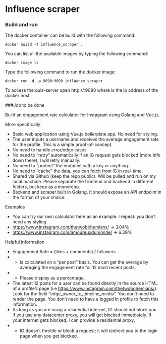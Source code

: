 # Influence scraper

### Build and run

The docker container can be build with the following command:

```shell
docker build -t influence_scraper .
```

You can list all the available images by typing the following command:

```shell
docker image ls
```

Type the following command to run the docker image:

```shell
docker run -d -p 9090:9090 influence_scraper
```

To access the quiz-server open http://<ip>:9090 where <ip> is the ip address of the docker host.

###Job to be done

Build an engagement rate calculator for Instagram using Golang and Vue.js.

More specifically:
- Basic web application using Vue.js boilerplate app. No need for styling.
- The user inputs a username and receives the average engagement rate for the profile. This is a simple proof-of-concept.
- No need to handle error/edge cases.
- No need to “retry” automatically if an IG request gets blocked (more info down there), I will retry manually.
- No need to “protect” the endpoint with a key or anything.
- No need to “cache” the data, you can fetch from IG in real-time.
- Shared via Github (keep the repo public). Will be pulled and run on my local machine. Please separate the frontend and backend in different folders, but keep as a monorepo.
- Backend and scraper built in Golang. It should expose an API endpoint in the format of your choice.

Examples
- You can try our own calculator here as an example. I repeat: you don’t need any styling.
- https://www.instagram.com/thetwobohemians/ -> 3.04%
- https://www.instagram.com/amoureuxdumonde/ -> 6.39%

Helpful information
- Engagement Rate = (likes + comments) / followers
- - Is calculated on a “per post” basis. You can get the average by averaging the engagement rate for 12 most recent posts.
- - Please display as a percentage.
- The latest 12 posts for a user can be found directly in the source HTML of a profile’s page (i.e https://www.instagram.com/thetwobohemians/). Look for the field “edge_owner_to_timeline_media”. You don’t need to render the page. You don’t need to have a logged in profile to fetch this information.
- As long as you are using a residential internet, IG should not block you. If you use any datacenter proxy, you will get blocked immediately. If your internet gets blocked, I can provide a residential proxy.
- - IG doesn’t throttle or block a request: it will redirect you to the login page when you get blocked.

